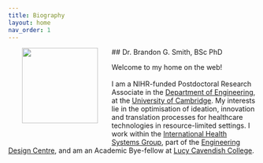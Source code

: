 ```yaml
---
title: Biography
layout: home
nav_order: 1
---
```


<img src="https://absi.link/prof.jpeg" style="float:left; height:11em; margin:2em; margin-top:0em; margin-bottom:2.5em">
## Dr. Brandon G. Smith, BSc PhD

Welcome to my home on the web!<br><br>
I am a NIHR-funded Postdoctoral Research Associate in the [Department of Engineering](https://eng.cam.ac.uk), at the [University of Cambridge](https://cam.ac.uk). My interests lie in the optimisation of ideation, innovation and translation processes for healthcare technologies in resource-limited settings. I work within the [International Health Systems Group](https://ihsg.cam), part of the [Engineering Design Centre](https://www-edc.eng.cam.ac.uk/), and am an Academic Bye-fellow at [Lucy Cavendish College](https://lucy.cam.ac.uk).
